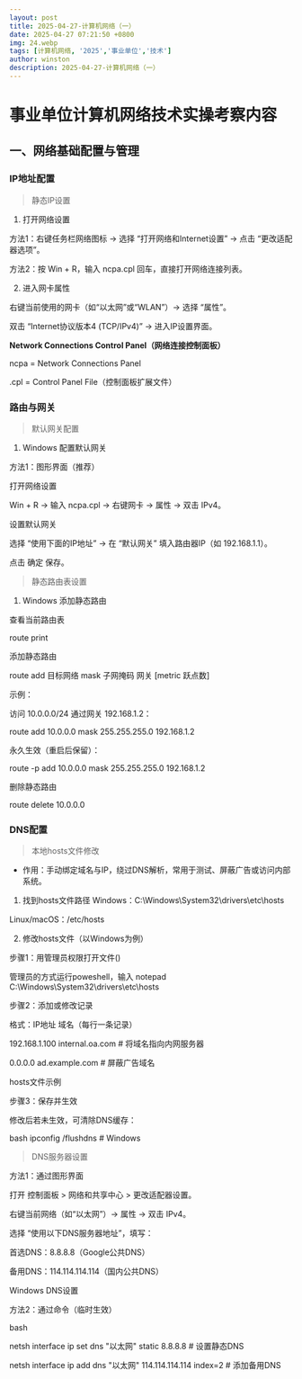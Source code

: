 ```yaml
---
layout: post
title: 2025-04-27-计算机网络（一）
date: 2025-04-27 07:21:50 +0800
img: 24.webp
tags: [计算机网络, '2025','事业单位','技术']
author: winston
description: 2025-04-27-计算机网络（一）
---
```


# 事业单位计算机网络技术实操考察内容

## 一、网络基础配置与管理

### IP地址配置

> 静态IP设置

1. 打开网络设置

方法1：右键任务栏网络图标 → 选择 “打开网络和Internet设置” → 点击 “更改适配器选项”。

方法2：按 Win + R，输入 ncpa.cpl 回车，直接打开网络连接列表。

2. 进入网卡属性

右键当前使用的网卡（如“以太网”或“WLAN”）→ 选择 “属性”。

双击 “Internet协议版本4 (TCP/IPv4)” → 进入IP设置界面。


**Network Connections Control Panel（网络连接控制面板）**

ncpa = Network Connections Panel

.cpl = Control Panel File（控制面板扩展文件）


### 路由与网关

> 默认网关配置

1. Windows 配置默认网关

方法1：图形界面（推荐）

打开网络设置

Win + R → 输入 ncpa.cpl → 右键网卡 → 属性 → 双击 IPv4。

设置默认网关

选择 “使用下面的IP地址” → 在 “默认网关” 填入路由器IP（如 192.168.1.1）。

点击 确定 保存。



> 静态路由表设置

1. Windows 添加静态路由

查看当前路由表

route print

添加静态路由

route add 目标网络 mask 子网掩码 网关 [metric 跃点数]

示例：

访问 10.0.0.0/24 通过网关 192.168.1.2：


route add 10.0.0.0 mask 255.255.255.0 192.168.1.2

永久生效（重启后保留）：


route -p add 10.0.0.0 mask 255.255.255.0 192.168.1.2

删除静态路由

route delete 10.0.0.0

### DNS配置

> 本地hosts文件修改

- 作用：手动绑定域名与IP，绕过DNS解析，常用于测试、屏蔽广告或访问内部系统。

1. 找到hosts文件路径
Windows：C:\Windows\System32\drivers\etc\hosts

Linux/macOS：/etc/hosts

2. 修改hosts文件（以Windows为例）

步骤1：用管理员权限打开文件()

管理员的方式运行poweshell，输入 notepad C:\Windows\System32\drivers\etc\hosts

步骤2：添加或修改记录

格式：IP地址 域名（每行一条记录）


192.168.1.100   internal.oa.com  # 将域名指向内网服务器

0.0.0.0         ad.example.com   # 屏蔽广告域名

hosts文件示例

步骤3：保存并生效

修改后若未生效，可清除DNS缓存：

bash
ipconfig /flushdns  # Windows







> DNS服务器设置

方法1：通过图形界面

打开 控制面板 > 网络和共享中心 > 更改适配器设置。

右键当前网络（如“以太网”）→ 属性 → 双击 IPv4。

选择 “使用以下DNS服务器地址”，填写：

首选DNS：8.8.8.8（Google公共DNS）

备用DNS：114.114.114.114（国内公共DNS）

Windows DNS设置

方法2：通过命令（临时生效）

bash

netsh interface ip set dns "以太网" static 8.8.8.8  # 设置静态DNS

netsh interface ip add dns "以太网" 114.114.114.114 index=2  # 添加备用DNS

